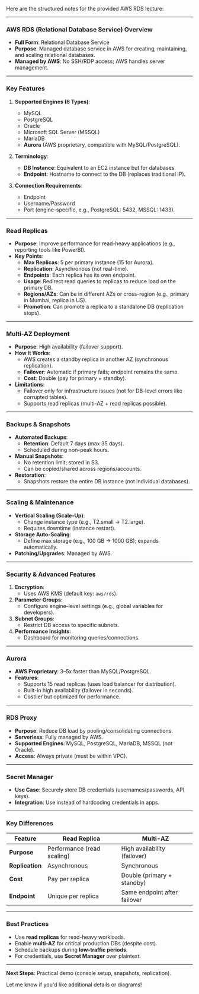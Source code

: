 Here are the structured notes for the provided AWS RDS lecture:

---

### **AWS RDS (Relational Database Service) Overview**  
- **Full Form**: Relational Database Service  
- **Purpose**: Managed database service in AWS for creating, maintaining, and scaling relational databases.  
- **Managed by AWS**: No SSH/RDP access; AWS handles server management.  

---

### **Key Features**  
1. **Supported Engines (6 Types)**:  
   - MySQL  
   - PostgreSQL  
   - Oracle  
   - Microsoft SQL Server (MSSQL)  
   - MariaDB  
   - **Aurora** (AWS proprietary, compatible with MySQL/PostgreSQL).  

2. **Terminology**:  
   - **DB Instance**: Equivalent to an EC2 instance but for databases.  
   - **Endpoint**: Hostname to connect to the DB (replaces traditional IP).  

3. **Connection Requirements**:  
   - Endpoint  
   - Username/Password  
   - Port (engine-specific, e.g., PostgreSQL: 5432, MSSQL: 1433).  

---

### **Read Replicas**  
- **Purpose**: Improve performance for read-heavy applications (e.g., reporting tools like PowerBI).  
- **Key Points**:  
  - **Max Replicas**: 5 per primary instance (15 for Aurora).  
  - **Replication**: Asynchronous (not real-time).  
  - **Endpoints**: Each replica has its own endpoint.  
  - **Usage**: Redirect read queries to replicas to reduce load on the primary DB.  
  - **Regions/AZs**: Can be in different AZs or cross-region (e.g., primary in Mumbai, replica in US).  
  - **Promotion**: Can promote a replica to a standalone DB (replication stops).  

---

### **Multi-AZ Deployment**  
- **Purpose**: High availability (failover support).  
- **How It Works**:  
  - AWS creates a standby replica in another AZ (synchronous replication).  
  - **Failover**: Automatic if primary fails; endpoint remains the same.  
  - **Cost**: Double (pay for primary + standby).  
- **Limitations**:  
  - Failover only for infrastructure issues (not for DB-level errors like corrupted tables).  
  - Supports read replicas (multi-AZ + read replicas possible).  

---

### **Backups & Snapshots**  
- **Automated Backups**:  
  - **Retention**: Default 7 days (max 35 days).  
  - Scheduled during non-peak hours.  
- **Manual Snapshots**:  
  - No retention limit; stored in S3.  
  - Can be copied/shared across regions/accounts.  
- **Restoration**:  
  - Snapshots restore the entire DB instance (not individual databases).  

---

### **Scaling & Maintenance**  
- **Vertical Scaling (Scale-Up)**:  
  - Change instance type (e.g., T2.small → T2.large).  
  - Requires downtime (instance restart).  
- **Storage Auto-Scaling**:  
  - Define max storage (e.g., 100 GB → 1000 GB); expands automatically.  
- **Patching/Upgrades**: Managed by AWS.  

---

### **Security & Advanced Features**  
1. **Encryption**:  
   - Uses AWS KMS (default key: `aws/rds`).  
2. **Parameter Groups**:  
   - Configure engine-level settings (e.g., global variables for developers).  
3. **Subnet Groups**:  
   - Restrict DB access to specific subnets.  
4. **Performance Insights**:  
   - Dashboard for monitoring queries/connections.  

---

### **Aurora**  
- **AWS Proprietary**: 3–5x faster than MySQL/PostgreSQL.  
- **Features**:  
  - Supports 15 read replicas (uses load balancer for distribution).  
  - Built-in high availability (failover in seconds).  
  - Costlier but optimized for performance.  

---

### **RDS Proxy**  
- **Purpose**: Reduce DB load by pooling/consolidating connections.  
- **Serverless**: Fully managed by AWS.  
- **Supported Engines**: MySQL, PostgreSQL, MariaDB, MSSQL (not Oracle).  
- **Access**: Always private (must be within VPC).  

---

### **Secret Manager**  
- **Use Case**: Securely store DB credentials (usernames/passwords, API keys).  
- **Integration**: Use instead of hardcoding credentials in apps.  

---

### **Key Differences**  
| **Feature**       | **Read Replica**               | **Multi-AZ**                     |  
|-------------------|--------------------------------|----------------------------------|  
| **Purpose**       | Performance (read scaling)     | High availability (failover)     |  
| **Replication**   | Asynchronous                  | Synchronous                     |  
| **Cost**          | Pay per replica               | Double (primary + standby)      |  
| **Endpoint**      | Unique per replica            | Same endpoint after failover    |  

---

### **Best Practices**  
- Use **read replicas** for read-heavy workloads.  
- Enable **multi-AZ** for critical production DBs (despite cost).  
- Schedule backups during **low-traffic periods**.  
- For credentials, use **Secret Manager** over plaintext.  

--- 

**Next Steps**: Practical demo (console setup, snapshots, replication).  

Let me know if you'd like additional details or diagrams!
